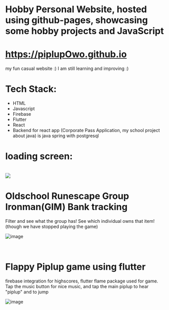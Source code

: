 # Hobby Personal Website, hosted using github-pages, showcasing some hobby projects and JavaScript
<h1><a href="https://piplupowo.github.io/">https://piplupOwo.github.io</a></h1>
<p>my fun casual website :) I am still learning and improving :)</p>

<h1>Tech Stack:</h1>
<ul>
  <li>HTML</li>
  <li>Javascript</li>
  <li>Firebase</li>
  <li>Flutter</li>
  <li>React</li>
  <li>Backend for react app (Corporate Pass Application, my school project about java) is java spring with postgresql</li>
</ul>

<h1>loading screen: </h1>
<br>
<img src="https://github.com/piplupOwo/piplupOwo.github.io/blob/main/resources/bg3.gif?raw=true" />

<br>
<h1>Oldschool Runescape Group Ironman(GIM) Bank tracking</h1>
<p>Filter and see what the group has! See which individual owns that item! (though we have stopped playing the game)</p>

![image](https://user-images.githubusercontent.com/82926705/194711190-a6ecbfae-526a-41dc-a007-d7870546689a.png)

<br>
<h1>Flappy Piplup game using flutter</h1>
<p>firebase integration for highscores, flutter flame package used for game. Tap the music button for nice music, and tap the main piplup to hear "piplup" and to jump</p>

![image](https://user-images.githubusercontent.com/82926705/194711326-55adc91d-f199-4f74-9486-0210c084bfcc.png)
